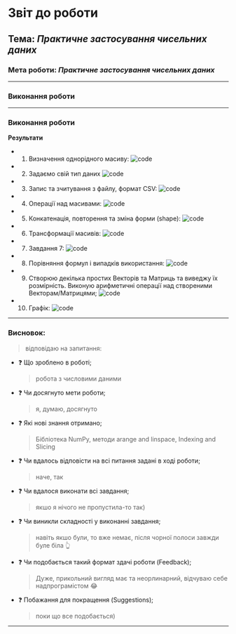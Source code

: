 # Звіт до роботи

## Тема: _Практичне застосування чисельних даних_

### Мета роботи: _Практичне застосування чисельних даних_

---

### Виконання роботи

---

### Виконання роботи

**Результати**

- 1.  Визначення однорідного масиву:
      ![code](/workspaces/cocojambo/lab_4/pictures/1.png)
- 2.  Задаємо свій тип даних
      ![code](/workspaces/cocojambo/lab_4/pictures/2.png)
- 3.  Запис та зчитування з файлу, формат CSV:
      ![code](/workspaces/cocojambo/lab_4/pictures/3.png)
- 4.  Операції над масивами:
      ![code](/workspaces/cocojambo/lab_4/pictures/4.png)
- 5.  Конкатенація, повторення та зміна форми (shape):
      ![code](/workspaces/cocojambo/lab_4/pictures/5.png)
- 6. Трансформації масивів:
      ![code](/workspaces/cocojambo/lab_4/pictures/6.png)
- 7. Завдання 7:
      ![code](/workspaces/cocojambo/lab_4/pictures/7.png)
- 8. Порівняння формул і випадків використання:
      ![code](/workspaces/cocojambo/lab_4/pictures/8.png)
- 9. Створюю декілька простих Векторів та Матриць та виведжу їх розмірність. Виконую арифметичні операції над створеними Векторам/Матрицями;
      ![code](/workspaces/cocojambo/lab_4/pictures/9.png)
- 10. Графік:
![code](/workspaces/cocojambo/lab_4/pictures/grafic.png)
---

### Висновок:

> відповідаю на запитання:

- :question: Що зроблено в роботі;
  > робота з числовими даними
- :question: Чи досягнуто мети роботи;
  > я, думаю, досягнуто
- :question: Які нові знання отримано;
  > Бібліотека NumPy, методи arange and linspace, Indexing and Slicing
- :question: Чи вдалось відповісти на всі питання задані в ході роботи;
  > наче, так
- :question: Чи вдалося виконати всі завдання;
  > якшо я нічого не пропустила-то так)
- :question: Чи виникли складності у виконанні завдання;
  > навіть якшо були, то вже немає, після чорної полоси завжди буле біла :point_up_2:
- :question: Чи подобається такий формат здачі роботи (Feedback);
  > Дуже, прикольний вигляд має та неорлинарний, відчуваю себе надпрограмістом :joy:
- :question: Побажання для покращення (Suggestions);
  > поки що все подобається)

---
